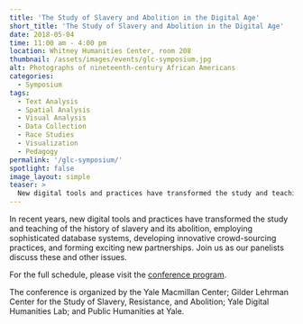 ```yaml
---
title: 'The Study of Slavery and Abolition in the Digital Age'
short_title: 'The Study of Slavery and Abolition in the Digital Age'
date: 2018-05-04
time: 11:00 am - 4:00 pm
location: Whitney Humanities Center, room 208
thumbnail: /assets/images/events/glc-symposium.jpg
alt: Photographs of nineteenth-century African Americans
categories:
  - Symposium
tags:
  - Text Analysis
  - Spatial Analysis
  - Visual Analysis
  - Data Collection
  - Race Studies
  - Visualization
  - Pedagogy
permalink: '/glc-symposium/'
spotlight: false
image_layout: simple
teaser: >
  New digital tools and practices have transformed the study and teaching of the history of slavery and its abolition.
---
```

In recent years, new digital tools and practices have transformed the study and teaching of the history of slavery and its abolition, employing sophisticated database systems, developing innovative crowd-sourcing practices, and forming exciting new partnerships. Join us as our panelists discuss these and other issues.

For the full schedule, please visit the <a href='https://glc.yale.edu/event/glc-digital-humanities-symposium-study-slavery-and-abolition-digital-age' target='_blank'>conference program</a>.

The conference is organized by the Yale Macmillan Center; Gilder Lehrman Center for the Study of Slavery, Resistance, and Abolition; Yale Digital Humanities Lab; and Public Humanities at Yale.

